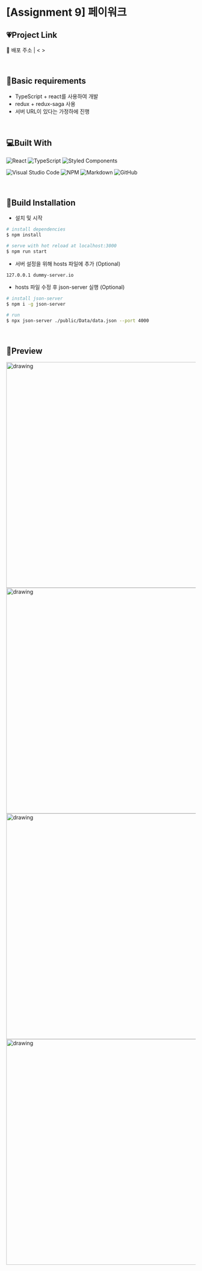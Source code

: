 # [Assignment 9] 페이워크

## 💗Project Link

🔗 배포 주소 | < >

<br>

## 📝Basic requirements

- TypeScript + react를 사용하여 개발
- redux + redux-saga 사용
- 서버 URL이 있다는 가정하에 진행

<br>

## 💻Built With

![React](https://img.shields.io/badge/react-%2320232a.svg?style=for-the-badge&logo=react&logoColor=%2361DAFB)
![TypeScript](https://img.shields.io/badge/typescript-%23007ACC.svg?style=for-the-badge&logo=typescript&logoColor=white)
![Styled Components](https://img.shields.io/badge/styled--components-DB7093?style=for-the-badge&logo=styled-components&logoColor=white)

![Visual Studio Code](https://img.shields.io/badge/VisualStudioCode-0078d7.svg?style=for-the-badge&logo=visual-studio-code&logoColor=white)
![NPM](https://img.shields.io/badge/NPM-%23000000.svg?style=for-the-badge&logo=npm&logoColor=white)
![Markdown](https://img.shields.io/badge/markdown-%23000000.svg?style=for-the-badge&logo=markdown&logoColor=white)
![GitHub](https://img.shields.io/badge/github-%23121011.svg?style=for-the-badge&logo=github&logoColor=white)

<br>

## 🔧Build Installation

- 설치 및 시작

```bash
# install dependencies
$ npm install

# serve with hot reload at localhost:3000
$ npm run start
```

- 서버 설정을 위해 hosts 파일에 추가 (Optional)

```
127.0.0.1 dummy-server.io
```

- hosts 파일 수정 후 json-server 실행 (Optional)

```bash
# install json-server
$ npm i -g json-server

# run
$ npx json-server ./public/Data/data.json --port 4000
```

<br>

## 🎨Preview

<div style={display: flex;}>
   
<img src="https://user-images.githubusercontent.com/60386993/131741424-d8b4acfd-bf1d-4764-ac73-f04cfd050d2a.gif" alt="drawing" width="600"/>
<img src="https://user-images.githubusercontent.com/60386993/131741432-bcc405b3-d4b5-4ee7-b93c-61759ce431f6.gif" alt="drawing" width="600"/>
<img src="https://user-images.githubusercontent.com/60386993/131741436-63fec832-babc-4f34-a6d9-15f22ecf9cbc.gif" alt="drawing" width="600"/>
<img src="https://user-images.githubusercontent.com/60386993/131741439-1874e8a7-80cb-4887-bd98-c45a2094d74e.gif" alt="drawing" width="600"/>

</div>
